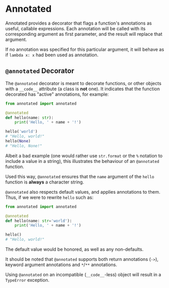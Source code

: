 Annotated
=========
Annotated provides a decorator that flags a function's annotations as useful, callable expressions. Each annotation will be called with its corresponding argument as first parameter, and the result will replace that argument.

If no annotation was specified for this particular argument, it will behave as if `lambda x: x` had been used as annotation.

`@annotated` Decorator
----------------------
The `@annotated` decorator is meant to decorate functions, or other objects with a `__code__` attribute (a class is **not** one). It indicates that the function decorated has "active" annotations, for example:

```python
from annotated import annotated

@annotated
def hello(name: str):
    print('Hello, ' + name + '!')

hello('world')
# "Hello, world!"
hello(None)
# "Hello, None!"
```

Albeit a bad example (one would rather use `str.format` or the `%` notation to include a value in a string), this illustrates the behaviour of an `@annotated` function.

Used this way, `@annotated` ensures that the `name` argument of the `hello` function is **always** a character string.

`@annotated` also respects default values, and applies annotations to them. Thus, if we were to rewrite `hello` such as:

```python
from annotated import annotated

@annotated
def hello(name: str='world'):
    print('Hello, ' + name + '!')

hello()
# "Hello, world!"
```

The default value would be honored, as well as any non-defaults.

It should be noted that `@annotated` supports both return annotations (`->`), keyword argument annotations and `*`/`**` annotations.

Using `@annotated` on an incompatible (`__code__`-less) object will result in a `TypeError` exception.
